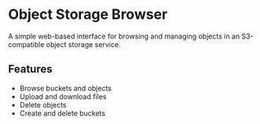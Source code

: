 # Object Storage Browser
A simple web-based interface for browsing and managing objects in an S3-compatible object storage service.

## Features
- Browse buckets and objects
- Upload and download files
- Delete objects
- Create and delete buckets



